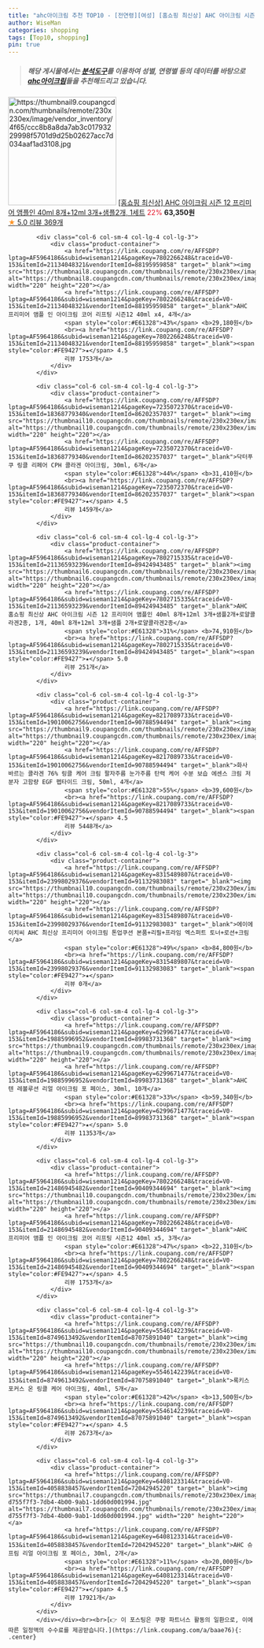 ```yaml
---
title: "ahc아이크림 추천 TOP10 - [전연령][여성] [홈쇼핑 최신상] AHC 아이크림 시즌 12 프리미어 앰플인 40ml 8개+12ml 3개+샘플2개, 1세트"
author: WiseMan
categories: shopping
tags: [Top10, shopping]
pin: true
---
```


> ##### 해당 게시물에서는 [**분석도구**](https://itemscout.io/)를 이용하여 **성별**, **연령별** 등의 데이터를 바탕으로 [**ahc아이크림**](https://link.coupang.com/a/baae76)들을 추천해드리고 있습니다.
<div class="container"><div class="row">
            <div class="col-6 col-sm-4 col-lg-4 col-lg-3">
                <div class="product-container">
                    <a href="https://link.coupang.com/re/AFFSDP?lptag=AF5964186&subid=wiseman1214&pageKey=7802384733&traceid=V0-153&itemId=21134756444&vendorItemId=89763100917" target="_blank"><img src="https://thumbnail9.coupangcdn.com/thumbnails/remote/230x230ex/image/vendor_inventory/4f65/ccc8b8a8da7ab3c01793229998f5701d9d25b02627acc7d034aaf1ad3108.jpg" alt="https://thumbnail9.coupangcdn.com/thumbnails/remote/230x230ex/image/vendor_inventory/4f65/ccc8b8a8da7ab3c01793229998f5701d9d25b02627acc7d034aaf1ad3108.jpg" width="220" height="220"></a>
                    <a href="https://link.coupang.com/re/AFFSDP?lptag=AF5964186&subid=wiseman1214&pageKey=7802384733&traceid=V0-153&itemId=21134756444&vendorItemId=89763100917" target="_blank">[홈쇼핑 최신상] AHC 아이크림 시즌 12 프리미어 앰플인 40ml 8개+12ml 3개+샘플2개, 1세트</a>
                    <span style="color:#E61328">22%</span> <b>63,350원</b>
                    <br><a href="https://link.coupang.com/re/AFFSDP?lptag=AF5964186&subid=wiseman1214&pageKey=7802384733&traceid=V0-153&itemId=21134756444&vendorItemId=89763100917" target="_blank"><span style="color:#FE9427">★</span> 5.0
                    리뷰 369개</a>
                </div>
            </div>
            
            <div class="col-6 col-sm-4 col-lg-4 col-lg-3">
                <div class="product-container">
                    <a href="https://link.coupang.com/re/AFFSDP?lptag=AF5964186&subid=wiseman1214&pageKey=7802266248&traceid=V0-153&itemId=21134048321&vendorItemId=88195959858" target="_blank"><img src="https://thumbnail8.coupangcdn.com/thumbnails/remote/230x230ex/image/vendor_inventory/856d/aa7a793a8730f770dad52bcaa6a82bdaf4cf2512fb23578c0385b8885d13.jpg" alt="https://thumbnail8.coupangcdn.com/thumbnails/remote/230x230ex/image/vendor_inventory/856d/aa7a793a8730f770dad52bcaa6a82bdaf4cf2512fb23578c0385b8885d13.jpg" width="220" height="220"></a>
                    <a href="https://link.coupang.com/re/AFFSDP?lptag=AF5964186&subid=wiseman1214&pageKey=7802266248&traceid=V0-153&itemId=21134048321&vendorItemId=88195959858" target="_blank">AHC 프리미어 앰플 인 아이크림 코어 리프팅 시즌12 40ml x4, 4개</a>
                    <span style="color:#E61328">43%</span> <b>29,180원</b>
                    <br><a href="https://link.coupang.com/re/AFFSDP?lptag=AF5964186&subid=wiseman1214&pageKey=7802266248&traceid=V0-153&itemId=21134048321&vendorItemId=88195959858" target="_blank"><span style="color:#FE9427">★</span> 4.5
                    리뷰 1753개</a>
                </div>
            </div>
            
            <div class="col-6 col-sm-4 col-lg-4 col-lg-3">
                <div class="product-container">
                    <a href="https://link.coupang.com/re/AFFSDP?lptag=AF5964186&subid=wiseman1214&pageKey=7235072370&traceid=V0-153&itemId=18368779340&vendorItemId=86202357037" target="_blank"><img src="https://thumbnail10.coupangcdn.com/thumbnails/remote/230x230ex/image/vendor_inventory/4489/5b16e4fb5b3375afb0b853513208b41101805e1b241957607d492f50c4f6.jpg" alt="https://thumbnail10.coupangcdn.com/thumbnails/remote/230x230ex/image/vendor_inventory/4489/5b16e4fb5b3375afb0b853513208b41101805e1b241957607d492f50c4f6.jpg" width="220" height="220"></a>
                    <a href="https://link.coupang.com/re/AFFSDP?lptag=AF5964186&subid=wiseman1214&pageKey=7235072370&traceid=V0-153&itemId=18368779340&vendorItemId=86202357037" target="_blank">닥터푸쿠 링클 리페어 CPH 콜라겐 아이크림, 30ml, 6개</a>
                    <span style="color:#E61328">44%</span> <b>31,410원</b>
                    <br><a href="https://link.coupang.com/re/AFFSDP?lptag=AF5964186&subid=wiseman1214&pageKey=7235072370&traceid=V0-153&itemId=18368779340&vendorItemId=86202357037" target="_blank"><span style="color:#FE9427">★</span> 4.5
                    리뷰 1459개</a>
                </div>
            </div>
            
            <div class="col-6 col-sm-4 col-lg-4 col-lg-3">
                <div class="product-container">
                    <a href="https://link.coupang.com/re/AFFSDP?lptag=AF5964186&subid=wiseman1214&pageKey=7802715335&traceid=V0-153&itemId=21136593239&vendorItemId=89424943485" target="_blank"><img src="https://thumbnail6.coupangcdn.com/thumbnails/remote/230x230ex/image/vendor_inventory/4fb4/e60ff573478d2fe9b725b65227209ae345a4efae40c107b944ddf449b12b.jpg" alt="https://thumbnail6.coupangcdn.com/thumbnails/remote/230x230ex/image/vendor_inventory/4fb4/e60ff573478d2fe9b725b65227209ae345a4efae40c107b944ddf449b12b.jpg" width="220" height="220"></a>
                    <a href="https://link.coupang.com/re/AFFSDP?lptag=AF5964186&subid=wiseman1214&pageKey=7802715335&traceid=V0-153&itemId=21136593239&vendorItemId=89424943485" target="_blank">AHC 홈쇼핑 최신상 AHC 아이크림 시즌 12 프리미어 앰플인 40ml 8개+12ml 3개+샘플2개+로얄콜라겐2종, 1개, 40ml 8개+12ml 3개+샘플 2개+로얄콜라겐2종</a>
                    <span style="color:#E61328">31%</span> <b>74,910원</b>
                    <br><a href="https://link.coupang.com/re/AFFSDP?lptag=AF5964186&subid=wiseman1214&pageKey=7802715335&traceid=V0-153&itemId=21136593239&vendorItemId=89424943485" target="_blank"><span style="color:#FE9427">★</span> 5.0
                    리뷰 251개</a>
                </div>
            </div>
            
            <div class="col-6 col-sm-4 col-lg-4 col-lg-3">
                <div class="product-container">
                    <a href="https://link.coupang.com/re/AFFSDP?lptag=AF5964186&subid=wiseman1214&pageKey=8217089733&traceid=V0-153&itemId=19010062756&vendorItemId=90788594494" target="_blank"><img src="https://thumbnail9.coupangcdn.com/thumbnails/remote/230x230ex/image/vendor_inventory/c5a4/91ce6960927fb2df31b65e4dd7bb2e4ea6b7c130292243cebd9ad9f7ae4a.jpg" alt="https://thumbnail9.coupangcdn.com/thumbnails/remote/230x230ex/image/vendor_inventory/c5a4/91ce6960927fb2df31b65e4dd7bb2e4ea6b7c130292243cebd9ad9f7ae4a.jpg" width="220" height="220"></a>
                    <a href="https://link.coupang.com/re/AFFSDP?lptag=AF5964186&subid=wiseman1214&pageKey=8217089733&traceid=V0-153&itemId=19010062756&vendorItemId=90788594494" target="_blank">화사 바르는 콜라겐 76% 링클 케어 크림 팔자주름 눈가주름 탄력 케어 수분 보습 에센스 크림 저분자 고함량 EGF 펩타이드 크림, 50ml, 4개</a>
                    <span style="color:#E61328">55%</span> <b>39,600원</b>
                    <br><a href="https://link.coupang.com/re/AFFSDP?lptag=AF5964186&subid=wiseman1214&pageKey=8217089733&traceid=V0-153&itemId=19010062756&vendorItemId=90788594494" target="_blank"><span style="color:#FE9427">★</span> 4.5
                    리뷰 5448개</a>
                </div>
            </div>
            
            <div class="col-6 col-sm-4 col-lg-4 col-lg-3">
                <div class="product-container">
                    <a href="https://link.coupang.com/re/AFFSDP?lptag=AF5964186&subid=wiseman1214&pageKey=8315489807&traceid=V0-153&itemId=23998029376&vendorItemId=91132983083" target="_blank"><img src="https://thumbnail10.coupangcdn.com/thumbnails/remote/230x230ex/image/vendor_inventory/75f0/6b2277d59ab7bff47f92a0b72b40be69287644f2d709e737b580f386a530.jpg" alt="https://thumbnail10.coupangcdn.com/thumbnails/remote/230x230ex/image/vendor_inventory/75f0/6b2277d59ab7bff47f92a0b72b40be69287644f2d709e737b580f386a530.jpg" width="220" height="220"></a>
                    <a href="https://link.coupang.com/re/AFFSDP?lptag=AF5964186&subid=wiseman1214&pageKey=8315489807&traceid=V0-153&itemId=23998029376&vendorItemId=91132983083" target="_blank">에이에이치씨 AHC 최신상 프리미어 아이크림 톤업쿠션 본품+리필+프라임 엑스퍼트 토너+로션+크림</a>
                    <span style="color:#E61328">49%</span> <b>84,800원</b>
                    <br><a href="https://link.coupang.com/re/AFFSDP?lptag=AF5964186&subid=wiseman1214&pageKey=8315489807&traceid=V0-153&itemId=23998029376&vendorItemId=91132983083" target="_blank"><span style="color:#FE9427">★</span> 
                    리뷰 0개</a>
                </div>
            </div>
            
            <div class="col-6 col-sm-4 col-lg-4 col-lg-3">
                <div class="product-container">
                    <a href="https://link.coupang.com/re/AFFSDP?lptag=AF5964186&subid=wiseman1214&pageKey=6299671477&traceid=V0-153&itemId=19885996952&vendorItemId=89983731368" target="_blank"><img src="https://thumbnail9.coupangcdn.com/thumbnails/remote/230x230ex/image/vendor_inventory/dabc/02aefcd5ec14cfbac9cdfc37e59525c32f3fa437d6124c1d2b1fc8424034.png" alt="https://thumbnail9.coupangcdn.com/thumbnails/remote/230x230ex/image/vendor_inventory/dabc/02aefcd5ec14cfbac9cdfc37e59525c32f3fa437d6124c1d2b1fc8424034.png" width="220" height="220"></a>
                    <a href="https://link.coupang.com/re/AFFSDP?lptag=AF5964186&subid=wiseman1214&pageKey=6299671477&traceid=V0-153&itemId=19885996952&vendorItemId=89983731368" target="_blank">AHC 텐 레볼루션 리얼 아이크림 포 페이스, 30ml, 10개</a>
                    <span style="color:#E61328">33%</span> <b>59,340원</b>
                    <br><a href="https://link.coupang.com/re/AFFSDP?lptag=AF5964186&subid=wiseman1214&pageKey=6299671477&traceid=V0-153&itemId=19885996952&vendorItemId=89983731368" target="_blank"><span style="color:#FE9427">★</span> 5.0
                    리뷰 11353개</a>
                </div>
            </div>
            
            <div class="col-6 col-sm-4 col-lg-4 col-lg-3">
                <div class="product-container">
                    <a href="https://link.coupang.com/re/AFFSDP?lptag=AF5964186&subid=wiseman1214&pageKey=7802266248&traceid=V0-153&itemId=21486945482&vendorItemId=90409344694" target="_blank"><img src="https://thumbnail10.coupangcdn.com/thumbnails/remote/230x230ex/image/vendor_inventory/ebc3/99103461d6e4d04d6a7364755d531a562e177a0074f5eab0a953b48ae859.jpg" alt="https://thumbnail10.coupangcdn.com/thumbnails/remote/230x230ex/image/vendor_inventory/ebc3/99103461d6e4d04d6a7364755d531a562e177a0074f5eab0a953b48ae859.jpg" width="220" height="220"></a>
                    <a href="https://link.coupang.com/re/AFFSDP?lptag=AF5964186&subid=wiseman1214&pageKey=7802266248&traceid=V0-153&itemId=21486945482&vendorItemId=90409344694" target="_blank">AHC 프리미어 앰플 인 아이크림 코어 리프팅 시즌12 40ml x5, 3개</a>
                    <span style="color:#E61328">47%</span> <b>22,310원</b>
                    <br><a href="https://link.coupang.com/re/AFFSDP?lptag=AF5964186&subid=wiseman1214&pageKey=7802266248&traceid=V0-153&itemId=21486945482&vendorItemId=90409344694" target="_blank"><span style="color:#FE9427">★</span> 4.5
                    리뷰 1753개</a>
                </div>
            </div>
            
            <div class="col-6 col-sm-4 col-lg-4 col-lg-3">
                <div class="product-container">
                    <a href="https://link.coupang.com/re/AFFSDP?lptag=AF5964186&subid=wiseman1214&pageKey=5546142239&traceid=V0-153&itemId=8749613492&vendorItemId=87075891040" target="_blank"><img src="https://thumbnail10.coupangcdn.com/thumbnails/remote/230x230ex/image/vendor_inventory/cefa/031c64498a4a855536b81ec5b837c8a4060dc5cf2bf3bdef27ebefbd0bab.jpg" alt="https://thumbnail10.coupangcdn.com/thumbnails/remote/230x230ex/image/vendor_inventory/cefa/031c64498a4a855536b81ec5b837c8a4060dc5cf2bf3bdef27ebefbd0bab.jpg" width="220" height="220"></a>
                    <a href="https://link.coupang.com/re/AFFSDP?lptag=AF5964186&subid=wiseman1214&pageKey=5546142239&traceid=V0-153&itemId=8749613492&vendorItemId=87075891040" target="_blank">록키스 포커스 온 링클 케어 아이크림, 40ml, 5개</a>
                    <span style="color:#E61328">42%</span> <b>13,500원</b>
                    <br><a href="https://link.coupang.com/re/AFFSDP?lptag=AF5964186&subid=wiseman1214&pageKey=5546142239&traceid=V0-153&itemId=8749613492&vendorItemId=87075891040" target="_blank"><span style="color:#FE9427">★</span> 4.5
                    리뷰 2673개</a>
                </div>
            </div>
            
            <div class="col-6 col-sm-4 col-lg-4 col-lg-3">
                <div class="product-container">
                    <a href="https://link.coupang.com/re/AFFSDP?lptag=AF5964186&subid=wiseman1214&pageKey=6408123314&traceid=V0-153&itemId=4058838457&vendorItemId=72042945220" target="_blank"><img src="https://thumbnail7.coupangcdn.com/thumbnails/remote/230x230ex/image/retail/images/1106609542915425-d755f7f3-7db4-4b00-9ab1-1dd60d001994.jpg" alt="https://thumbnail7.coupangcdn.com/thumbnails/remote/230x230ex/image/retail/images/1106609542915425-d755f7f3-7db4-4b00-9ab1-1dd60d001994.jpg" width="220" height="220"></a>
                    <a href="https://link.coupang.com/re/AFFSDP?lptag=AF5964186&subid=wiseman1214&pageKey=6408123314&traceid=V0-153&itemId=4058838457&vendorItemId=72042945220" target="_blank">AHC 슈프림 리얼 아이크림 포 페이스, 30ml, 2개</a>
                    <span style="color:#E61328">11%</span> <b>20,000원</b>
                    <br><a href="https://link.coupang.com/re/AFFSDP?lptag=AF5964186&subid=wiseman1214&pageKey=6408123314&traceid=V0-153&itemId=4058838457&vendorItemId=72042945220" target="_blank"><span style="color:#FE9427">★</span> 4.5
                    리뷰 17921개</a>
                </div>
            </div>
            </div></div><br><br>[👉 이 포스팅은 쿠팡 파트너스 활동의 일환으로, 이에 따른 일정액의 수수료를 제공받습니다.](https://link.coupang.com/a/baae76){: .center}